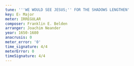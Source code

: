 ```yaml
---
tune: '''WE WOULD SEE JESUS;'' FOR THE SHADOWS LENGTHEN'
key: E♭ Major
meter: IRREGULAR
composer: Franklin E. Belden
arranger: Joachim Neander
year: 1650-1680
anacrusis: 0
meter_error: '0'
time_signature: 4/4
meterError: 0
timeSignature: 4/4
---
```

